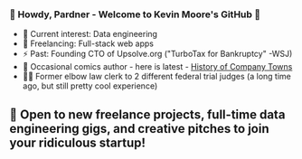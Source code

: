 ### 🤠 Howdy, Pardner - Welcome to Kevin Moore's GitHub 🤠

- 🔭 Current interest: Data engineering 
- 🤖 Freelancing: Full-stack web apps
- ⚡ Past: Founding CTO of Upsolve.org ("TurboTax for Bankruptcy" -WSJ)
- 🎨 Occasional comics author - here is latest - [History of Company Towns](https://thenib.com/company-towns-history/)
- 🧑‍⚖️ Former elbow law clerk to 2 different federal trial judges (a long time ago, but still pretty cool experience)

## 👋 Open to new freelance projects, full-time data engineering gigs, and creative pitches to join your ridiculous startup!

<!--
- 👯 I’m looking to collaborate on ...
- 🤔 I’m looking for help with ...
- 💬 Ask me about ...
- 📫 How to reach me: ...
-->
